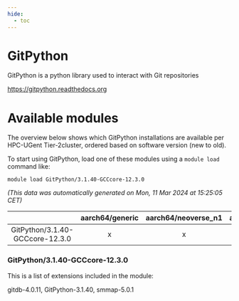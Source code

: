 ```yaml
---
hide:
  - toc
---
```


GitPython
=========


GitPython is a python library used to interact with Git repositories

https://gitpython.readthedocs.org
# Available modules


The overview below shows which GitPython installations are available per HPC-UGent Tier-2cluster, ordered based on software version (new to old).

To start using GitPython, load one of these modules using a `module load` command like:

```shell
module load GitPython/3.1.40-GCCcore-12.3.0
```

*(This data was automatically generated on Mon, 11 Mar 2024 at 15:25:05 CET)*  

| |aarch64/generic|aarch64/neoverse_n1|aarch64/neoverse_v1|x86_64/generic|x86_64/amd/zen2|x86_64/amd/zen3|x86_64/intel/haswell|x86_64/intel/skylake_avx512|
| :---: | :---: | :---: | :---: | :---: | :---: | :---: | :---: | :---: |
|GitPython/3.1.40-GCCcore-12.3.0|x|x|x|x|x|x|x|x|


### GitPython/3.1.40-GCCcore-12.3.0

This is a list of extensions included in the module:

gitdb-4.0.11, GitPython-3.1.40, smmap-5.0.1